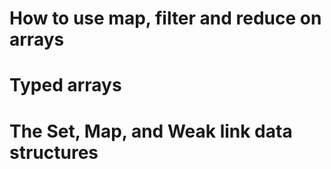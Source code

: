 # How to use map, filter and reduce on arrays
# Typed arrays
# The Set, Map, and Weak link data structures
